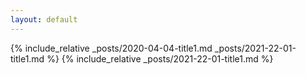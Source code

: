 ```yaml
---
layout: default
---
```

{% include_relative _posts/2020-04-04-title1.md _posts/2021-22-01-title1.md %} {% include_relative _posts/2021-22-01-title1.md %}
